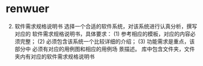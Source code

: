 # renwuer
2.  软件需求规格说明书
选择一个合适的软件系统，对该系统进行认真分析，撰写对应的
软件需求规格说明书，具体要求：
(1) 参考相应的模板，对应的内容必须完整；
(2) 必须包含该系统一个比较详细的介绍；
(3) 功能需求是重点，该部分中 必须有对应的用例图和相应的用例场
景描述。
库中包含文件夹，文件夹内有对应的软件需求规格说明书
